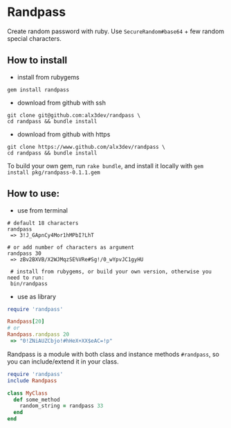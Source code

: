 # Randpass

Create random password with ruby. Use `SecureRandom#base64` + few random special characters.

## How to install

 - install from rubygems

```
gem install randpass
```
 - download from github with ssh

```
git clone git@github.com:alx3dev/randpass \
cd randpass && bundle install
```
 - download from github with https

```
git clone https://www.github.com/alx3dev/randpass \
cd randpass && bundle install
```

To build your own gem, run `rake bundle`, and install it locally with `gem install pkg/randpass-0.1.1.gem`

## How to use:

 - use from terminal

```
# default 18 characters
randpass
 => 3!J_GApnCy4Mor1hMPbI?LhT

# or add number of characters as argument
randpass 30
 => zBv2BXVB/X2WJMqzSE%VRe#Sg!/0_wYpvJC1gyHU
 
 # install from rubygems, or build your own version, otherwise you need to run:
 bin/randpass
```
 - use as library

```ruby
require 'randpass'

Randpass[20]
# or
Randpass.randpass 20
 => "0!ZNiAUZCbjo!#hHeX+XX$eAC=!p"
```

Randpass is a module with both class and instance methods `#randpass`, so you can include/extend it in your class.

```ruby
require 'randpass'
include Randpass

class MyClass
  def some_method
    random_string = randpass 33
  end
end
```
